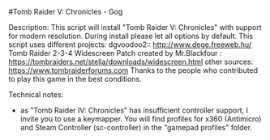 #Tomb Raider V: Chronicles - Gog

Description:
This script will install "Tomb Raider V: Chronicles" with support for modern resolution.
During install please let all options by default.
This script uses different projects:
dgvoodoo2:: http://www.dege.freeweb.hu/
Tomb Raider 2-3-4 Widescreen Patch created by Mr.Blackfour : https://tombraiders.net/stella/downloads/widescreen.html
other sources: https://www.tombraiderforums.com
Thanks to the people who contributed to play this game in the best conditions.

Technical notes:
- as "Tomb Raider IV: Chronicles" has insufficient controller support, I invite you to use a keymapper. You will find profiles for x360 (Antimicro) and Steam Controller (sc-controller) in the "gamepad profiles" folder.
